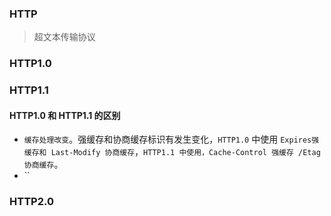 ### HTTP
> 超文本传输协议

### HTTP1.0


### HTTP1.1


#### HTTP1.0 和 HTTP1.1 的区别
* `缓存处理改变`。强缓存和协商缓存标识有发生变化，`HTTP1.0` 中使用 `Expires强缓存和 Last-Modify 协商缓存`，`HTTP1.1 中使用，Cache-Control 强缓存 /Etag协商缓存`。
* ``


### HTTP2.0






